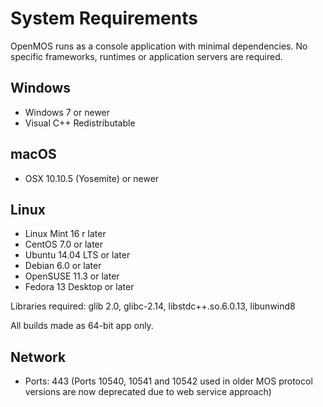 # System Requirements

OpenMOS runs as a console application with minimal dependencies. No specific frameworks, runtimes or application servers are required.

## Windows
- Windows 7 or newer
- Visual C++ Redistributable

## macOS
- OSX 10.10.5 (Yosemite) or newer

## Linux
- Linux Mint 16 r later
- CentOS 7.0 or later
- Ubuntu 14.04 LTS or later
- Debian 6.0 or later
- OpenSUSE 11.3 or later
- Fedora 13 Desktop or later

Libraries required: glib 2.0, glibc-2.14, libstdc++.so.6.0.13, libunwind8

All builds made as 64-bit app only.

## Network
- Ports: 443
(Ports 10540, 10541 and 10542 used in older MOS protocol versions are now deprecated due to web service approach)
